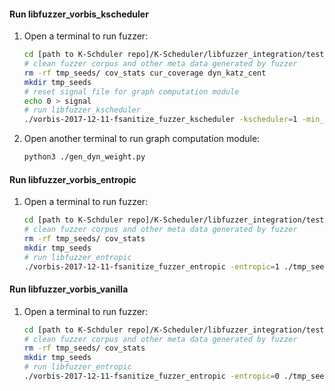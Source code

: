 #### Run libfuzzer_vorbis_kscheduler
1. Open a terminal to run fuzzer:
    ```sh
    cd [path to K-Schduler repo]/K-Scheduler/libfuzzer_integration/test_programs/vorbis/kscheduler 
    # clean fuzzer corpus and other meta data generated by fuzzer
    rm -rf tmp_seeds/ cov_stats cur_coverage dyn_katz_cent 
    mkdir tmp_seeds
    # reset signal file for graph computation module
    echo 0 > signal
    # run libfuzzer_kscheduler
    ./vorbis-2017-12-11-fsanitize_fuzzer_kscheduler -kscheduler=1 -min_num_mutations_for_each_seed=200 ./tmp_seeds/ seeds/
    ```
2. Open another terminal to run graph computation module:
    ```sh
    python3 ./gen_dyn_weight.py
    ```

#### Run libfuzzer_vorbis_entropic
1. Open a terminal to run fuzzer:
    ```sh
    cd [path to K-Schduler repo]/K-Scheduler/libfuzzer_integration/test_programs/vorbis/entropic 
    # clean fuzzer corpus and other meta data generated by fuzzer
    rm -rf tmp_seeds/ cov_stats  
    mkdir tmp_seeds
    # run libfuzzer_entropic
    ./vorbis-2017-12-11-fsanitize_fuzzer_entropic -entropic=1 ./tmp_seeds/ seeds/
    ```

#### Run libfuzzer_vorbis_vanilla
1. Open a terminal to run fuzzer:
    ```sh
    cd [path to K-Schduler repo]/K-Scheduler/libfuzzer_integration/test_programs/vorbis/vanilla 
    # clean fuzzer corpus and other meta data generated by fuzzer
    rm -rf tmp_seeds/ cov_stats  
    mkdir tmp_seeds
    # run libfuzzer_entropic
    ./vorbis-2017-12-11-fsanitize_fuzzer_entropic -entropic=0 ./tmp_seeds/ seeds/
    ```
